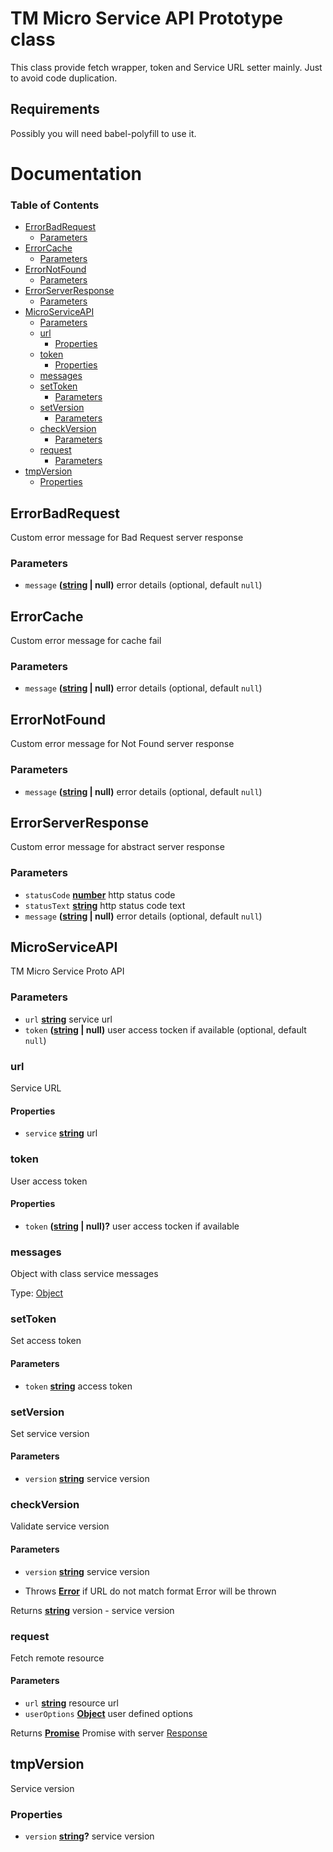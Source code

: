 # TM Micro Service API Prototype class

This class provide fetch wrapper, token and Service URL setter mainly. Just to avoid code duplication.

## Requirements

Possibly you will need babel-polyfill to use it.

# Documentation

<!-- Generated by documentation.js. Update this documentation by updating the source code. -->

### Table of Contents

-   [ErrorBadRequest](#errorbadrequest)
    -   [Parameters](#parameters)
-   [ErrorCache](#errorcache)
    -   [Parameters](#parameters-1)
-   [ErrorNotFound](#errornotfound)
    -   [Parameters](#parameters-2)
-   [ErrorServerResponse](#errorserverresponse)
    -   [Parameters](#parameters-3)
-   [MicroServiceAPI](#microserviceapi)
    -   [Parameters](#parameters-4)
    -   [url](#url)
        -   [Properties](#properties)
    -   [token](#token)
        -   [Properties](#properties-1)
    -   [messages](#messages)
    -   [setToken](#settoken)
        -   [Parameters](#parameters-5)
    -   [setVersion](#setversion)
        -   [Parameters](#parameters-6)
    -   [checkVersion](#checkversion)
        -   [Parameters](#parameters-7)
    -   [request](#request)
        -   [Parameters](#parameters-8)
-   [tmpVersion](#tmpversion)
    -   [Properties](#properties-2)

## ErrorBadRequest

Custom error message for Bad Request server response

### Parameters

-   `message` **([string](https://developer.mozilla.org/docs/Web/JavaScript/Reference/Global_Objects/String) | null)** error details (optional, default `null`)

## ErrorCache

Custom error message for cache fail

### Parameters

-   `message` **([string](https://developer.mozilla.org/docs/Web/JavaScript/Reference/Global_Objects/String) | null)** error details (optional, default `null`)

## ErrorNotFound

Custom error message for Not Found server response

### Parameters

-   `message` **([string](https://developer.mozilla.org/docs/Web/JavaScript/Reference/Global_Objects/String) | null)** error details (optional, default `null`)

## ErrorServerResponse

Custom error message for abstract server response

### Parameters

-   `statusCode` **[number](https://developer.mozilla.org/docs/Web/JavaScript/Reference/Global_Objects/Number)** http status code
-   `statusText` **[string](https://developer.mozilla.org/docs/Web/JavaScript/Reference/Global_Objects/String)** http status code text
-   `message` **([string](https://developer.mozilla.org/docs/Web/JavaScript/Reference/Global_Objects/String) | null)** error details (optional, default `null`)

## MicroServiceAPI

TM Micro Service Proto API

### Parameters

-   `url` **[string](https://developer.mozilla.org/docs/Web/JavaScript/Reference/Global_Objects/String)** service url
-   `token` **([string](https://developer.mozilla.org/docs/Web/JavaScript/Reference/Global_Objects/String) | null)** user access tocken if available (optional, default `null`)

### url

Service URL

#### Properties

-   `service` **[string](https://developer.mozilla.org/docs/Web/JavaScript/Reference/Global_Objects/String)** url

### token

User access token

#### Properties

-   `token` **([string](https://developer.mozilla.org/docs/Web/JavaScript/Reference/Global_Objects/String) | null)?** user access tocken if available

### messages

Object with class service messages

Type: [Object](https://developer.mozilla.org/docs/Web/JavaScript/Reference/Global_Objects/Object)

### setToken

Set access token

#### Parameters

-   `token` **[string](https://developer.mozilla.org/docs/Web/JavaScript/Reference/Global_Objects/String)** access token

### setVersion

Set service version

#### Parameters

-   `version` **[string](https://developer.mozilla.org/docs/Web/JavaScript/Reference/Global_Objects/String)** service version

### checkVersion

Validate service version

#### Parameters

-   `version` **[string](https://developer.mozilla.org/docs/Web/JavaScript/Reference/Global_Objects/String)** service version


-   Throws **[Error](https://developer.mozilla.org/docs/Web/JavaScript/Reference/Global_Objects/Error)** if URL do not match format Error will be thrown

Returns **[string](https://developer.mozilla.org/docs/Web/JavaScript/Reference/Global_Objects/String)** version - service version

### request

Fetch remote resource

#### Parameters

-   `url` **[string](https://developer.mozilla.org/docs/Web/JavaScript/Reference/Global_Objects/String)** resource url
-   `userOptions` **[Object](https://developer.mozilla.org/docs/Web/JavaScript/Reference/Global_Objects/Object)** user defined options

Returns **[Promise](https://developer.mozilla.org/docs/Web/JavaScript/Reference/Global_Objects/Promise)** Promise with server [Response](https://developer.mozilla.org/docs/Web/API/Response)

## tmpVersion

Service version

### Properties

-   `version` **[string](https://developer.mozilla.org/docs/Web/JavaScript/Reference/Global_Objects/String)?** service version
